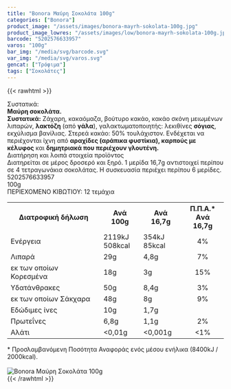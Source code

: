 ```yaml
---
title: "Bonora Μαύρη Σοκολάτα 100g"
categories: ["Bonora"]
product_image: "/assets/images/bonora-mayrh-sokolata-100g.jpg"
product_image_lowres: "/assets/images/low/bonora-mayrh-sokolata-100g.jpg"
barcode: "5202576633957"
varos: "100g"
bar_img: "/media/svg/barcode.svg"
var_img: "/media/svg/varos.svg"
gencat: ["Τρόφιμα"]
tags: ["Σοκολάτες"]
---
```

{{< rawhtml >}}

<div class="sload85"><div class="product"><div id="sistatika">Συστατικά:</div><div class="alltext"><strong>Μαύρη σοκολάτα.</strong><br><strong>Συστατικά:</strong> Ζάχαρη, κακαόμαζα, βούτυρο κακάο, κακάο σκόνη μειωμένων λιπαρών, <strong>λακτόζη</strong> (από <strong>γάλα</strong>), γαλακτωματοποιητής: λεκιθίνες <strong>σόγιας</strong>, εκχύλισμα βανίλιας. Στερεά κακάο: 50% τουλάχιστον. Ενδέχεται να περιέχονται ίχνη από <strong>αραχίδες (αράπικα φυστίκια), καρπούς με κέλυφος</strong> και <strong>δημητριακά που περιέχουν γλουτένη.</strong></div><div id="loipa">Διατήρηση και λοιπά στοιχεία προϊόντος</div><div class="alltext">Διατηρείται σε μέρος δροσερό και ξηρό. 1 μερίδα 16,7g αντιστοιχεί περίπου σε 4 τετραγωνάκια σοκολάτας. H συσκευασία περιέχει περίπου 6 μερίδες.</div><div id="barcode"><div id="barimage1"></div><span id="bartext">5202576633957</span></div><div id="varos"><div id="varosimage1"></div><span id="varostext">100g</span></div><div id="kivotio">ΠΕΡΙΕΧΟΜΕΝΟ ΚΙΒΩΤΙΟΥ: 12 τεμάχια</div><table id="diatable"><tbody><tr><th>Διατροφική δήλωση</th><th>Ανά 100g</th><th>Ανά 16,7g</th><th>Π.Π.Α.*<br>Aνά 16,7g</th></tr><tr><td class="texr2">Ενέργεια</td><td class="texr">2119kJ<br>508kcal</td><td class="texr">354kJ<br>85kcal</td><td class="texr" style="text-align:center">4%</td></tr><tr><td class="texr2">Λιπαρά</td><td class="texr">29g</td><td class="texr">4,8g</td><td class="texr" style="text-align:center">7%</td></tr><tr><td class="gray">εκ των οποίων Κορεσµένα</td><td class="gray2">18g</td><td class="gray2">3g</td><td class="gray2" style="text-align:center">15%</td></tr><tr><td class="texr2">Yδατάνθρακες</td><td class="texr">50g</td><td class="texr">8,4g</td><td class="texr" style="text-align:center">3%</td></tr><tr><td class="gray">εκ των οποίων Σάκχαρα</td><td class="gray2">48g</td><td class="gray2">8g</td><td class="gray2" style="text-align:center">9%</td></tr><tr><td class="texr2">Eδώδιμες ίνες</td><td class="texr">10g</td><td class="texr">1,7g</td><td class="texr" style="text-align:center">&nbsp;</td></tr><tr><td class="texr2">Πρωτεΐνες</td><td class="texr">6,8g</td><td class="texr">1,1g</td><td class="texr" style="text-align:center">2%</td></tr><tr><td class="texr2">Αλάτι</td><td class="texr">&lt;0,01g</td><td class="texr">&lt;0,001g</td><td class="texr" style="text-align:center">&lt;1%</td></tr></tbody></table><div class="alltext">* Προσλαμβανόμενη Ποσότητα Αναφοράς ενός μέσου ενήλικα (8400kJ / 2000kcal).</div><br><div class="pimg"><img alt="Bonora Μαύρη Σοκολάτα 100g" title="Bonora Μαύρη Σοκολάτα 100g" src="/assets/images/bonora-mayrh-sokolata-100g.jpg"></div></div></div>
{{< /rawhtml >}}


